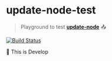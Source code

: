 # update-node-test

> Playground to test [**update-node**](https://github.com/CoorpAcademy/update-node) :outbox_tray:

[![Build Status](https://travis-ci.com/CoorpAcademy/update-node-test.svg?branch=master)](https://travis-ci.com/CoorpAcademy/update-node-test)

:loudspeaker: This is Develop
